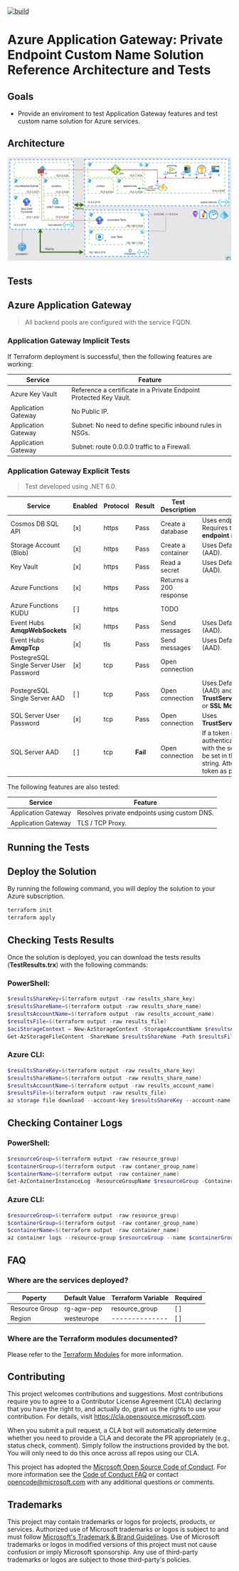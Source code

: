 [![build](https://github.com/azure/agw-pep-custom-names/actions/workflows/main.yaml/badge.svg)](https://github.com/azure/agw-pep-custom-names/actions/workflows/main.yaml)

# Azure Application Gateway: Private Endpoint Custom Name Solution Reference Architecture and Tests

## Goals

* Provide an enviroment to test Application Gateway features and test custom name solution for Azure services.

## Architecture

![Solution Architecture](./docs/assets/architecture.drawio.png)

## Tests

## Azure Application Gateway

> All backend pools are configured with the service FQDN.

### Application Gateway Implicit Tests

If Terraform deployment is successful, then the following features are working:

Service             | Feature
------------------- | -----------
Azure Key Vault     | Reference a certificate in a Private Endpoint Protected Key Vault.
Application Gateway | No Public IP.
Application Gateway | Subnet: No need to define specific inbound rules in NSGs.
Application Gateway | Subnet: route 0.0.0.0 traffic to a Firewall.

### Application Gateway Explicit Tests

> Test developed using .NET 6.0.

Service                                 | Enabled | Protocol | Result | Test Description        | Notes
--------------------------------------- | ------- | -------- | ------ | ------------------------| -----
Cosmos DB SQL API                       | [x]     | https    | Pass   | Create a database       | Uses endpoint & key. Requires the client to **disable endpoint rediscovery**.
Storage Account (Blob)                  | [x]     | https    | Pass   | Create a container      | Uses DefaultAzureCredential (AAD).
Key Vault                               | [x]     | https    | Pass   | Read a secret           | Uses DefaultAzureCredential (AAD).
Azure Functions                         | [x]     | https    | Pass   | Returns a 200 response  | 
Azure Functions KUDU                    | [ ]     | https    |        | TODO                    |
Event Hubs **AmqpWebSockets**           | [x]     | https    | Pass   | Send messages           | Uses DefaultAzureCredential (AAD).
Event Hubs **AmqpTcp**                  | [x]     | tls      | Pass   | Send messages           | Uses DefaultAzureCredential (AAD).
PostegreSQL Single Server User Password | [x]     | tcp      | Pass   | Open connection         | 
PostegreSQL Single Server AAD           | [ ]     | tcp      | Pass   | Open connection         | Uses DefaultAzureCredential (AAD) and **TrustServerCertificate=true** or **SSL Mode=VerifyCA**.
SQL Server User Password                | [x]     | tcp      | Pass   | Open connection         | Uses **TrustServerCertificate=true**.
SQL Server AAD                          | [ ]     | tcp      |**Fail**| Open connection         | If a token is used to authenticate then the `User ID` with the server name cannot be set in the connection string. Attempting to use the token as password also fails. 

The following features are also tested:

Service             | Feature
------------------- | -----------
Application Gateway | Resolves private endpoints using custom DNS.
Application Gateway | TLS / TCP Proxy.

## Running the Tests

## Deploy the Solution

By running the following command, you will deploy the solution to your Azure subscription.

```	powershell
terraform init
terraform apply
```

## Checking Tests Results

Once the solution is deployed, you can download the tests results (**TestResults.trx**) with the following commands:

### PowerShell:

```	powershell
$resultsShareKey=$(terraform output -raw results_share_key)
$resultsShareName=$(terraform output -raw results_share_name)
$resultsAccountName=$(terraform output -raw results_account_name)
$resultsFile=$(terraform output -raw results_file)
$aciStorageContext = New-AzStorageContext -StorageAccountName $resultsAccountName -StorageAccountKey $resultsShareKey
Get-AzStorageFileContent -ShareName $resultsShareName -Path $resultsFile -Context $aciStorageContext -Destination ".\report.trx" -Force
```

### Azure CLI:

```	powershell
$resultsShareKey=$(terraform output -raw results_share_key)
$resultsShareName=$(terraform output -raw results_share_name)
$resultsAccountName=$(terraform output -raw results_account_name)
$resultsFile=$(terraform output -raw results_file)
az storage file download --account-key $resultsShareKey --account-name $resultsAccountName --share-name $resultsShareName --path $resultsFile
```

## Checking Container Logs

### PowerShell:

```	powershell
$resourceGroup=$(terraform output -raw resource_group)
$containerGroup=$(terraform output -raw contaner_group_name)
$containerName=$(terraform output -raw container_name)
Get-AzContainerInstanceLog -ResourceGroupName $resourceGroup -ContainerGroupName $containerGroup -ContainerName $containerName
```

### Azure CLI:

```	powershell
$resourceGroup=$(terraform output -raw resource_group)
$containerGroup=$(terraform output -raw contaner_group_name)
$containerName=$(terraform output -raw container_name)
az container logs --resource-group $resourceGroup --name $containerGroup --container-name $containerName
```

## FAQ

### Where are the services deployed?

Poperty        | Default Value  | Terraform Variable | Required  |
-------------- | -------------- | ------------------ | --------- |
Resource Group | rg-agw-pep     | resource_group     |    [ ]    |
Region         | westeurope     | --------------     |    [ ]    |

### Where are the Terraform modules documented?

Please refer to the [Terraform Modules](TERRAFORM.md) for more information.

## Contributing

This project welcomes contributions and suggestions.  Most contributions require you to agree to a
Contributor License Agreement (CLA) declaring that you have the right to, and actually do, grant us
the rights to use your contribution. For details, visit https://cla.opensource.microsoft.com.

When you submit a pull request, a CLA bot will automatically determine whether you need to provide
a CLA and decorate the PR appropriately (e.g., status check, comment). Simply follow the instructions
provided by the bot. You will only need to do this once across all repos using our CLA.

This project has adopted the [Microsoft Open Source Code of Conduct](https://opensource.microsoft.com/codeofconduct/).
For more information see the [Code of Conduct FAQ](https://opensource.microsoft.com/codeofconduct/faq/) or
contact [opencode@microsoft.com](mailto:opencode@microsoft.com) with any additional questions or comments.

## Trademarks

This project may contain trademarks or logos for projects, products, or services. Authorized use of Microsoft 
trademarks or logos is subject to and must follow 
[Microsoft's Trademark & Brand Guidelines](https://www.microsoft.com/en-us/legal/intellectualproperty/trademarks/usage/general).
Use of Microsoft trademarks or logos in modified versions of this project must not cause confusion or imply Microsoft sponsorship.
Any use of third-party trademarks or logos are subject to those third-party's policies.
